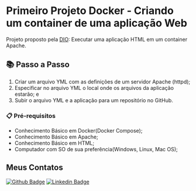 # Primeiro Projeto Docker - Criando um container de uma aplicação Web

Projeto proposto pela [DIO](https://www.dio.me/): Executar uma aplicação HTML em um container Apache.

## 📚 Passo a Passo

1. Criar um arquivo YML com as definições de um servidor Apache (httpd); 
2. Especificar no arquivo YML o local onde os arquivos da aplicação estarão; e 
3. Subir o arquivo YML e a aplicação para um repositório no GitHub. 

### 📋 Pré-requisitos

- Conhecimento Básico em Docker(Docker Compose);
- Conhecimento Básico em Apache;
- Conhecimento Básico em HTML;
- Computador com SO de sua preferência(Windows, Linux, Mac OS);

## Meus Contatos

[![Github Badge](https://img.shields.io/badge/-Github-000?style=flat-square&logo=Github&logoColor=white&link=https://github.com/wilfarias)](https://github.com/wilfarias) [![Linkedin Badge](https://img.shields.io/badge/-LinkedIn-blue?style=flat-square&logo=Linkedin&logoColor=white&link=https://www.linkedin.com/in/wilsonlsfarias/)](https://www.linkedin.com/in/wilsonlsfarias/)
